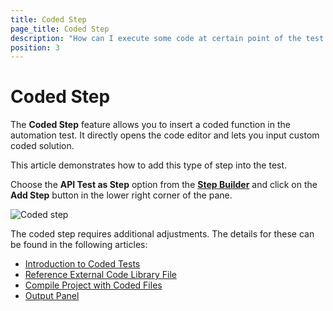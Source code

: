 ```yaml
---
title: Coded Step
page_title: Coded Step
description: "How can I execute some code at certain point of the test execution in Test Studio. Can I combine the recorded steps with some coded solution in Test Studio test."
position: 3
---
```

# Coded Step

The __Coded Step__ feature allows you to insert a coded function in the automation test. It directly opens the code editor and lets you input custom coded solution.

This article demonstrates how to add this type of step into the test.

Choose the __API Test as Step__ option from the <a href="/features/custom-steps/overview" target="_blank">__Step Builder__</a> and click on the __Add Step__ button in the lower right corner of the pane.

![Coded step](/img/features/custom-steps/script-step/fig2.png)

The coded step requires additional adjustments. The details for these can be found in the following articles:

- <a href="/automated-tests/coded-tests/coded-step" target="_blank">Introduction to Coded Tests</a>
- <a href="/automated-tests/coded-tests/add-assembly-reference" target="_blank">Reference External Code Library File</a>
- <a href="/automated-tests/coded-tests/compile-project" target="_blank">Compile Project with Coded Files</a>
- <a href="/automated-tests/coded-tests/output-panel" target="_blank">Output Panel</a>
